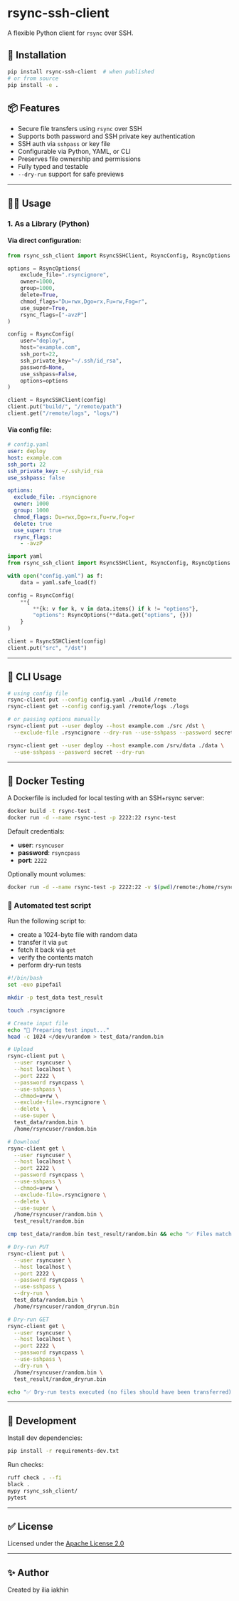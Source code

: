 # rsync-ssh-client

A flexible Python client for `rsync` over SSH.

## 🚀 Installation

```bash
pip install rsync-ssh-client  # when published
# or from source
pip install -e .
```

## 📦 Features

* Secure file transfers using `rsync` over SSH
* Supports both password and SSH private key authentication
* SSH auth via `sshpass` or key file
* Configurable via Python, YAML, or CLI
* Preserves file ownership and permissions
* Fully typed and testable
* `--dry-run` support for safe previews

---

## 🧑‍💻 Usage

### 1. As a Library (Python)

#### Via direct configuration:

```python
from rsync_ssh_client import RsyncSSHClient, RsyncConfig, RsyncOptions

options = RsyncOptions(
    exclude_file=".rsyncignore",
    owner=1000,
    group=1000,
    delete=True,
    chmod_flags="Du=rwx,Dgo=rx,Fu=rw,Fog=r",
    use_super=True,
    rsync_flags=["-avzP"]
)

config = RsyncConfig(
    user="deploy",
    host="example.com",
    ssh_port=22,
    ssh_private_key="~/.ssh/id_rsa",
    password=None,
    use_sshpass=False,
    options=options
)

client = RsyncSSHClient(config)
client.put("build/", "/remote/path")
client.get("/remote/logs", "logs/")
```

#### Via config file:

```yaml
# config.yaml
user: deploy
host: example.com
ssh_port: 22
ssh_private_key: ~/.ssh/id_rsa
use_sshpass: false

options:
  exclude_file: .rsyncignore
  owner: 1000
  group: 1000
  chmod_flags: Du=rwx,Dgo=rx,Fu=rw,Fog=r
  delete: true
  use_super: true
  rsync_flags:
    - -avzP
```

```python
import yaml
from rsync_ssh_client import RsyncSSHClient, RsyncConfig, RsyncOptions

with open("config.yaml") as f:
    data = yaml.safe_load(f)

config = RsyncConfig(
    **{
        **{k: v for k, v in data.items() if k != "options"},
        "options": RsyncOptions(**data.get("options", {}))
    }
)

client = RsyncSSHClient(config)
client.put("src", "/dst")
```

---

## 📿 CLI Usage

```bash
# using config file
rsync-client put --config config.yaml ./build /remote
rsync-client get --config config.yaml /remote/logs ./logs

# or passing options manually
rsync-client put --user deploy --host example.com ./src /dst \
  --exclude-file .rsyncignore --dry-run --use-sshpass --password secret

rsync-client get --user deploy --host example.com /srv/data ./data \
  --use-sshpass --password secret --dry-run
```

---

## 🐳 Docker Testing

A Dockerfile is included for local testing with an SSH+rsync server:

```bash
docker build -t rsync-test .
docker run -d --name rsync-test -p 2222:22 rsync-test
```

Default credentials:

* **user**: `rsyncuser`
* **password**: `rsyncpass`
* **port**: `2222`

Optionally mount volumes:

```bash
docker run -d --name rsync-test -p 2222:22 -v $(pwd)/remote:/home/rsyncuser/remote rsync-test
```

### 🔁 Automated test script

Run the following script to:

* create a 1024-byte file with random data
* transfer it via `put`
* fetch it back via `get`
* verify the contents match
* perform dry-run tests

```bash
#!/bin/bash
set -euo pipefail

mkdir -p test_data test_result

touch .rsyncignore

# Create input file
echo "🔧 Preparing test input..."
head -c 1024 </dev/urandom > test_data/random.bin

# Upload
rsync-client put \
  --user rsyncuser \
  --host localhost \
  --port 2222 \
  --password rsyncpass \
  --use-sshpass \
  --chmod=u+rw \
  --exclude-file=.rsyncignore \
  --delete \
  --use-super \
  test_data/random.bin \
  /home/rsyncuser/random.bin

# Download
rsync-client get \
  --user rsyncuser \
  --host localhost \
  --port 2222 \
  --password rsyncpass \
  --use-sshpass \
  --chmod=u+rw \
  --exclude-file=.rsyncignore \
  --delete \
  --use-super \
  /home/rsyncuser/random.bin \
  test_result/random.bin

cmp test_data/random.bin test_result/random.bin && echo "✅ Files match!"

# Dry-run PUT
rsync-client put \
  --user rsyncuser \
  --host localhost \
  --port 2222 \
  --password rsyncpass \
  --use-sshpass \
  --dry-run \
  test_data/random.bin \
  /home/rsyncuser/random_dryrun.bin

# Dry-run GET
rsync-client get \
  --user rsyncuser \
  --host localhost \
  --port 2222 \
  --password rsyncpass \
  --use-sshpass \
  --dry-run \
  /home/rsyncuser/random.bin \
  test_result/random_dryrun.bin

echo "✅ Dry-run tests executed (no files should have been transferred)"
```

---

## 🤮 Development

Install dev dependencies:

```bash
pip install -r requirements-dev.txt
```

Run checks:

```bash
ruff check . --fi
black .
mypy rsync_ssh_client/
pytest
```

---

## ✅ License

Licensed under the [Apache License 2.0](http://www.apache.org/licenses/LICENSE-2.0)

---

## ✨ Author

Created by ilia iakhin
